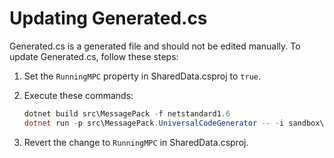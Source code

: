 ﻿# Updating Generated.cs

Generated.cs is a generated file and should not be edited manually.
To update Generated.cs, follow these steps:

1. Set the `RunningMPC` property in SharedData.csproj to `true`.
1. Execute these commands:
   ```ps1
   dotnet build src\MessagePack -f netstandard1.6
   dotnet run -p src\MessagePack.UniversalCodeGenerator -- -i sandbox\SharedData\SharedData.csproj -o sandbox\sandbox\Generated.cs
   ```

1. Revert the change to `RunningMPC` in SharedData.csproj.
